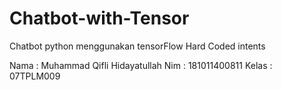 # Chatbot-with-Tensor
Chatbot python menggunakan tensorFlow
Hard Coded intents

Nama   : Muhammad Qifli Hidayatullah
Nim    : 181011400811
Kelas  : 07TPLM009
